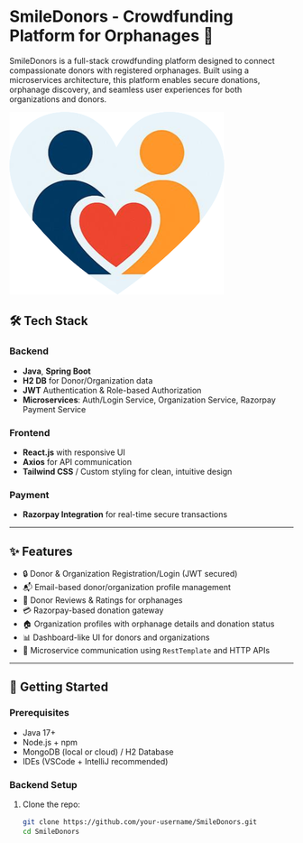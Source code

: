 # SmileDonors - Crowdfunding Platform for Orphanages 🤝

SmileDonors is a full-stack crowdfunding platform designed to connect compassionate donors with registered orphanages. Built using a microservices architecture, this platform enables secure donations, orphanage discovery, and seamless user experiences for both organizations and donors.

![logo](https://github.com/Gousia-tech/CrowdFunding-App/blob/main/public/Assets/logonew2.png)



## 🛠 Tech Stack

### Backend
- **Java**, **Spring Boot**
- **H2 DB** for Donor/Organization data
- **JWT** Authentication & Role-based Authorization
- **Microservices**: Auth/Login Service, Organization Service, Razorpay Payment Service

### Frontend
- **React.js** with responsive UI
- **Axios** for API communication
- **Tailwind CSS** / Custom styling for clean, intuitive design

### Payment
- **Razorpay Integration** for real-time secure transactions

---

## ✨ Features

- 🔒 Donor & Organization Registration/Login (JWT secured)
- 📬 Email-based donor/organization profile management
- 🧾 Donor Reviews & Ratings for orphanages
- 💳 Razorpay-based donation gateway
- 🏠 Organization profiles with orphanage details and donation status
- 📊 Dashboard-like UI for donors and organizations
- 🔄 Microservice communication using `RestTemplate` and HTTP APIs

---

## 🚀 Getting Started

### Prerequisites
- Java 17+
- Node.js + npm
- MongoDB (local or cloud) / H2 Database
- IDEs (VSCode + IntelliJ recommended)

### Backend Setup
1. Clone the repo:
   ```bash
   git clone https://github.com/your-username/SmileDonors.git
   cd SmileDonors
